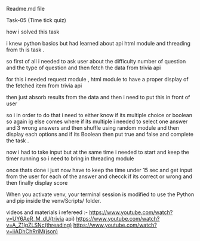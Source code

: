 Readme.md file 

Task-05 (Time tick quiz)

how i solved this task

i knew python basics but had learned about api html module and threading from th is task .

so first of all i needed to ask user about the difficulty number of question and the type of question and then fetch the data from trivia api 

for this i needed request module , html module to have a proper display of the fetched item from trivia api  

then just absorb results from the data and then i need to put this in front of user 

so i in order to do that i need to either know if its multiple choice or boolean so again ig else comes where if its multiple i needed to select one answer and 3 wrong answers and then shuffle using random module and then display each options and if its Boolean then put true and false and complete the task . 

now i had to take input but at the same time i needed to start and keep the timer running so i need to bring in threading module 

once thats done i just now have to keep the time under 15 sec and get input from the user for each of the answer and checck if its correct or wrong and then finally display score

When you activate venv, your terminal session is modified to use the Python and pip inside the venv/Scripts/ folder.

videos and materials i refereed :-
https://www.youtube.com/watch?v=UY6AeR_M_dU(trivia api)
https://www.youtube.com/watch?v=A_Z1lgZLSNc(threading)
https://www.youtube.com/watch?v=iiADhChRriM(json)

